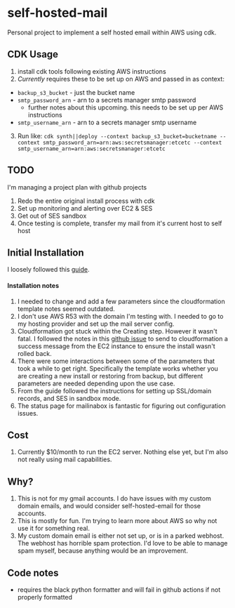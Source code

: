 # self-hosted-mail

Personal project to implement a self hosted email within AWS using cdk.

## CDK Usage

1. install cdk tools following existing AWS instructions
2. _Currently_ requires these to be set up on AWS and passed in as context:

- `backup_s3_bucket` - just the bucket name
- `smtp_password_arn` - arn to a secrets manager smtp password
  - further notes about this upcoming. this needs to be set up per AWS instructions
- `smtp_username_arn` - arn to a secrets manager smtp username

3. Run like: `cdk synth||deploy --context backup_s3_bucket=bucketname --context smtp_password_arn=arn:aws:secretsmanager:etcetc --context smtp_username_arn=arn:aws:secretsmanager:etcetc`

## TODO

I'm managing a project plan with github projects

1. Redo the entire original install process with cdk
2. Set up monitoring and alerting over EC2 & SES
3. Get out of SES sandbox
4. Once testing is complete, transfer my mail from it's current host to self host

## Initial Installation

I loosely followed this [guide](https://aws.amazon.com/blogs/opensource/fully-automated-deployment-of-an-open-source-mail-server-on-aws/).

#### Installation notes

1. I needed to change and add a few parameters since the cloudformation template notes seemed outdated.
2. I don't use AWS R53 with the domain I'm testing with. I needed to go to my hosting provider and set up the mail server config.
3. Cloudformation got stuck within the Creating step. However it wasn't fatal. I followed the notes in this [github issue](https://github.com/aws-samples/aws-opensource-mailserver/issues/1) to send to cloudformation a success message from the EC2 instance to ensure the install wasn't rolled back.
4. There were some interactions between some of the parameters that took a while to get right. Specifically the template works whether you are creating a new install or restoring from backup, but different parameters are needed depending upon the use case.
5. From the guide followed the instructions for setting up SSL/domain records, and SES in sandbox mode.
6. The status page for mailinabox is fantastic for figuring out configuration issues.

## Cost

1. Currently $10/month to run the EC2 server. Nothing else yet, but I'm also not really using mail capabilities.

## Why?

1. This is not for my gmail accounts. I do have issues with my custom domain emails, and would consider self-hosted-email for those accounts.
2. This is mostly for fun. I'm trying to learn more about AWS so why not use it for something real.
3. My custom domain email is either not set up, or is in a parked webhost. The webhost has horrible spam protection. I'd love to be able to manage spam myself, because anything would be an improvement.

## Code notes

- requires the black python formatter and will fail in github actions if not properly formatted
